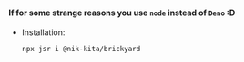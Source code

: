 #### If for some strange reasons you use `node` instead of `Deno` :D

* Installation:
  ```
  npx jsr i @nik-kita/brickyard
  ```